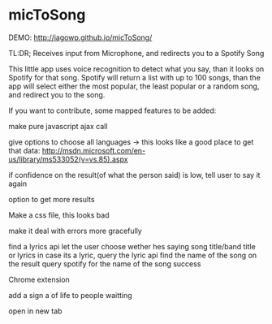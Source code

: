 micToSong
=========

DEMO: http://iagowp.github.io/micToSong/

TL:DR; Receives input from Microphone, and redirects you to a Spotify Song

This little app uses voice recognition to detect what you say, than it looks on Spotify for that song. Spotify will return a list with up to 100 songs, than the app will select either the most popular, the least popular or a random song, and redirect you to the song.

If you want to contribute, some mapped features to be added:

make pure javascript ajax call

give options to choose all languages -> this looks like a good place to get that data: http://msdn.microsoft.com/en-us/library/ms533052(v=vs.85).aspx

if confidence on the result(of what the person said) is low, tell user to say it again


option to get more results


Make a css file, this looks bad


make it deal with errors more gracefully


find a lyrics api
  let the user choose wether hes saying song title/band title or lyrics
  in case its a lyric, query the lyric api
  find the name of the song on the result
  query spotify for the name of the song
  success


Chrome extension


add a sign a of life to people waitting

open in new tab